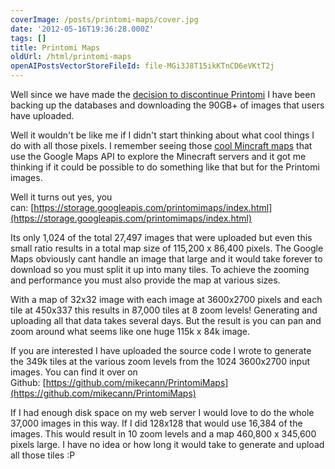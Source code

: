 ```yaml
---
coverImage: /posts/printomi-maps/cover.jpg
date: '2012-05-16T19:36:28.000Z'
tags: []
title: Printomi Maps
oldUrl: /html/printomi-maps
openAIPostsVectorStoreFileId: file-MGi3J8T15ikKTnCD6eVKtT2j
---
```


Well since we have made the [decision to discontinue Printomi](/posts/sunsetting-printomi/) I have been backing up the databases and downloading the 90GB+ of images that users have uploaded.

Well it wouldn't be like me if I didn't start thinking about what cool things I do with all those pixels. I remember seeing those [cool Mincraft maps](https://www.deadworkerspartynetwork.com/theshaft/map1/mapalt1/map.html?worldX=980&worldY=0&worldZ=160&zoom=6) that use the Google Maps API to explore the Minecraft servers and it got me thinking if it could be possible to do something like that but for the Printomi images.

<!-- more -->

Well it turns out yes, you can: [https://storage.googleapis.com/printomimaps/index.html](https://storage.googleapis.com/printomimaps/index.html)

Its only 1,024 of the total 27,497 images that were uploaded but even this small ratio results in a total map size of 115,200 x 86,400 pixels. The Google Maps obviously cant handle an image that large and it would take forever to download so you must split it up into many tiles. To achieve the zooming and performance you must also provide the map at various sizes.

With a map of 32x32 image with each image at 3600x2700 pixels and each tile at 450x337 this results in 87,000 tiles at 8 zoom levels! Generating and uploading all that data takes several days. But the result is you can pan and zoom around what seems like one huge 115k x 84k image.

If you are interested I have uploaded the source code I wrote to generate the 349k tiles at the various zoom levels from the 1024 3600x2700 input images. You can find it over on Github: [https://github.com/mikecann/PrintomiMaps](https://github.com/mikecann/PrintomiMaps)

If I had enough disk space on my web server I would love to do the whole 37,000 images in this way. If I did 128x128 that would use 16,384 of the images. This would result in 10 zoom levels and a map 460,800 x 345,600 pixels large. I have no idea or how long it would take to generate and upload all those tiles :P
